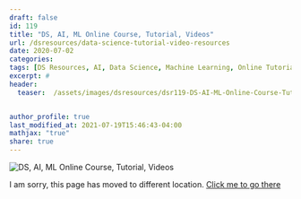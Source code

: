 ```yaml
---
draft: false
id: 119    
title: "DS, AI, ML Online Course, Tutorial, Videos"
url: /dsresources/data-science-tutorial-video-resources
date: 2020-07-02
categories:
tags: [DS Resources, AI, Data Science, Machine Learning, Online Tutorial, Online Video]
excerpt: #
header:
  teaser:  /assets/images/dsresources/dsr119-DS-AI-ML-Online-Course-Tutorial-Videos.jpg


author_profile: true
last_modified_at: 2021-07-19T15:46:43-04:00
mathjax: "true"
share: true
---
```


![DS, AI, ML Online Course, Tutorial, Videos](/assets/images/dsresources/dsr119-DS-AI-ML-Online-Course-Tutorial-Videos.jpg)   

I am sorry, this page has moved to different location. [Click me to go there](/dsblog/data-science-tutorial-video-resources)